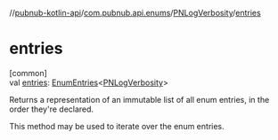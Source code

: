 //[pubnub-kotlin-api](../../../index.md)/[com.pubnub.api.enums](../index.md)/[PNLogVerbosity](index.md)/[entries](entries.md)

# entries

[common]\
val [entries](entries.md): [EnumEntries](https://kotlinlang.org/api/latest/jvm/stdlib/kotlin.enums/-enum-entries/index.html)&lt;[PNLogVerbosity](index.md)&gt;

Returns a representation of an immutable list of all enum entries, in the order they're declared.

This method may be used to iterate over the enum entries.
